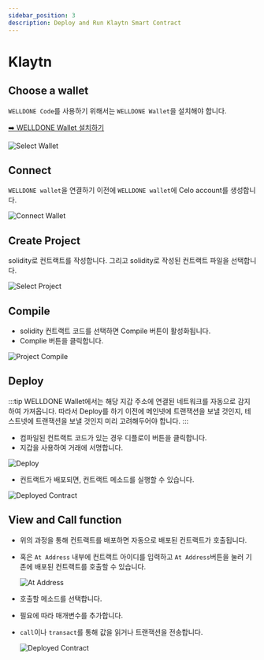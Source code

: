 ```yaml
---
sidebar_position: 3
description: Deploy and Run Klaytn Smart Contract
---
```


# Klaytn

## Choose a wallet

`WELLDONE Code`를 사용하기 위해서는 `WELLDONE Wallet`을 설치해야 합니다.

[➡️ WELLDONE Wallet 설치하기](https://chrome.google.com/webstore/detail/welldone-wallet/bmkakpenjmcpfhhjadflneinmhboecjf?hl=ko)

![Select Wallet](img/select-wallet.png?raw=true 'Select Wallet')

## Connect

`WELLDONE wallet`을 연결하기 이전에 `WELLDONE wallet`에 Celo account를 생성합니다.

![Connect Wallet](img/connect-wallet-klaytn.png?raw=true 'Connect Wallet')

## Create Project

solidity로 컨트랙트를 작성합니다. 그리고 solidity로 작성된 컨트랙트 파일을 선택합니다.

![Select Project](img/create-project-celo.png?raw=true 'Select Project')

## Compile

- solidity 컨트랙트 코드를 선택하면 Compile 버튼이 활성화됩니다.
- Complie 버튼을 클릭합니다.

![Project Compile](img/compile-klaytn.png?raw=true 'Project Compile')

## Deploy

:::tip
WELLDONE Wallet에서는 해당 지갑 주소에 연결된 네트워크를 자동으로 감지하여 가져옵니다. 따라서 Deploy를 하기 이전에 메인넷에 트랜잭션을 보낼 것인지, 테스트넷에 트랜잭션을 보낼 것인지 미리 고려해두어야 합니다.
:::

- 컴파일된 컨트랙트 코드가 있는 경우 디플로이 버튼을 클릭합니다.
- 지갑을 사용하여 거래에 서명합니다.

![Deploy](img/deploy-klaytn.png?raw=true 'Deploy')

- 컨트랙트가 배포되면, 컨트랙트 메소드를 실행할 수 있습니다.

![Deployed Contract](img/call_view_celo.png?raw=true 'Deployed Contract')

## View and Call function

- 위의 과정을 통해 컨트랙트를 배포하면 자동으로 배포된 컨트랙트가 호출됩니다.
- 혹은 `At Address` 내부에 컨트랙트 아이디를 입력하고 `At Address`버튼을 눌러 기존에 배포된 컨트랙트를 호출할 수 있습니다.

  ![At Address](img/contract_address.png?raw=true 'At Address')

- 호출할 메소드를 선택합니다.
- 필요에 따라 매개변수를 추가합니다.
- `call`이나 `transact`를 통해 값을 읽거나 트랜잭션을 전송합니다.

  ![Deployed Contract](img/call_view_celo.png?raw=true 'Deployed Contract')
